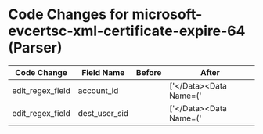 # Code Changes for microsoft-evcertsc-xml-certificate-expire-64 (Parser)

| Code Change | Field Name | Before | After |
|-------------|------------|--------|-------|
| edit_regex_field | account_id |  | ['<\/Data><Data Name=(\'|")MemberSid(\'|")>(({dest_user_sid}S-\d+-[^<]+)|({account_id}[^<]+))<'] |
| edit_regex_field | dest_user_sid |  | ['<\/Data><Data Name=(\'|")MemberSid(\'|")>(({dest_user_sid}S-\d+-[^<]+)|({account_id}[^<]+))<'] |